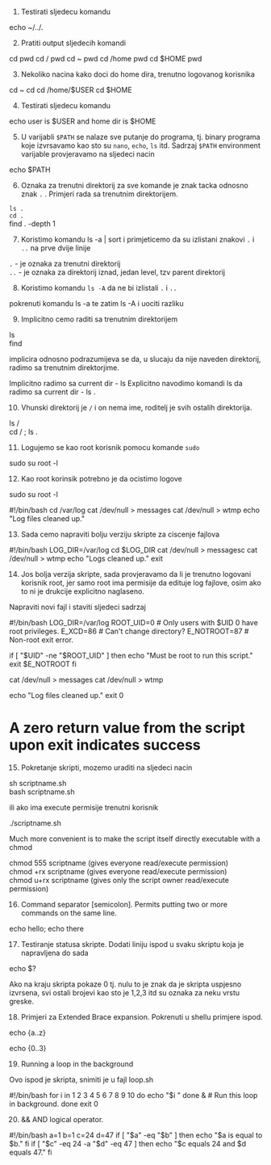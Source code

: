 1. Testirati sljedecu komandu

echo ~/../.  

2. Pratiti output sljedecih komandi


cd
pwd
cd /
pwd
cd ~
pwd
cd /home
pwd
cd $HOME
pwd


3. Nekoliko nacina kako doci do home dira, trenutno logovanog korisnika


cd ~
cd
cd /home/$USER
cd  $HOME


4. Testirati sljedecu komandu

echo user is $USER and home dir is $HOME  

5. U varijabli `$PATH` se nalaze sve putanje do programa, tj. binary programa koje izvrsavamo kao sto su `nano`, `echo`, `ls` itd. Sadrzaj `$PATH` environment varijable provjeravamo na sljedeci nacin

echo $PATH  

6. Oznaka za trenutni direktorij za sve komande je znak tacka odnosno znak `.` . Primjeri rada sa trenutnim direktorijem.

`ls .`  
`cd .`  
find . -depth 1 


7. Koristimo komandu ls -a | sort i primjeticemo da su izlistani znakovi `.` i `..` na prve dvije linije

`.` - je oznaka za trenutni direktorij  
`..` - je oznaka za direktorij iznad, jedan level, tzv parent direktorij  

8. Koristimo komandu `ls -A` da ne bi izlistali `.` i `..`

pokrenuti komandu ls -a  te zatim ls -A i uociti razliku


9. Implicitno cemo raditi sa trenutnim direktorijem

ls  
find

implicira odnosno podrazumijeva se da, u slucaju da nije naveden direktorij, radimo sa trenutnim direktorjime.

Implicitno radimo sa current dir - ls
Explicitno navodimo komandi ls da radimo sa current dir - ls .


10. Vhunski direktorij je `/` i on nema ime, roditelj je svih ostalih direktorija.

ls /  
cd / ; ls .  

11. Logujemo se kao root korisnik pomocu komande `sudo`

sudo su root -l  

12. Kao root korinsik potrebno je da ocistimo logove

sudo su root -l  


#!/bin/bash
cd /var/log
cat /dev/null > messages
cat /dev/null > wtmp
echo "Log files cleaned up."


13. Sada cemo napraviti bolju verziju skripte za ciscenje fajlova


#!/bin/bash
LOG_DIR=/var/log
cd $LOG_DIR
cat /dev/null > messagesc
cat /dev/null > wtmp
echo "Logs cleaned up."
exit


14. Jos bolja verzija skripte, sada provjeravamo da li je trenutno logovani korisnik root, jer samo root ima permisije da edituje log fajlove, osim ako to ni je drukcije explicitno naglaseno.


Napraviti novi fajl i staviti sljedeci sadrzaj




#!/bin/bash
LOG_DIR=/var/log
ROOT_UID=0 # Only users with $UID 0 have root privileges.
E_XCD=86 # Can't change directory?
E_NOTROOT=87 # Non-root exit error.

if [ "$UID" -ne "$ROOT_UID" ]
then
  echo "Must be root to run this script."
  exit $E_NOTROOT
fi

cat /dev/null > messages
cat /dev/null > wtmp

echo "Log files cleaned up."
exit 0


# A zero return value from the script upon exit indicates success


15. Pokretanje skripti, mozemo uraditi na sljedeci nacin

sh scriptname.sh  
bash scriptname.sh  

ili ako ima execute permisije trenutni korisnik

./scriptname.sh  


Much more convenient is to make the script itself directly executable with a chmod



chmod 555 scriptname (gives everyone read/execute permission)  
chmod +rx scriptname (gives everyone read/execute permission)  
chmod u+rx scriptname (gives only the script owner read/execute permission)  


16. Command separator [semicolon]. Permits putting two or more commands on the same line.


echo hello; echo there  


17. Testiranje statusa skripte. Dodati liniju ispod u svaku skriptu koja je napravljena do sada

echo $?  

Ako na kraju skripta pokaze 0 tj. nulu to je znak da je skripta uspjesno izvrsena, svi ostali brojevi kao sto je 1,2,3 itd su oznaka za neku vrstu greske.


18. Primjeri za Extended Brace expansion. Pokrenuti u shellu primjere ispod.

echo {a..z}  

echo {0..3}  


19. Running a loop in the background

Ovo ispod je skripta, snimiti je u fajl loop.sh



#!/bin/bash
for i in 1 2 3 4 5 6 7 8 9 10
do
  echo "$i "
  done & # Run this loop in background.
done
exit 0


20. && AND logical operator.


#!/bin/bash
a=1
b=1
c=24
d=47
if [ "$a" -eq "$b" ]
 then
   echo "$a is equal to $b."
fi
if [ "$c" -eq 24 -a "$d" -eq 47 ]
  then
echo "$c equals 24 and $d equals 47."
fi

